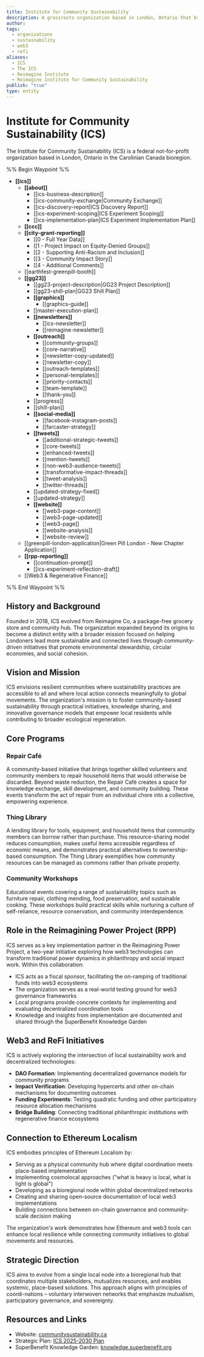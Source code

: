 ```yaml
---
title: Institute for Community Sustainability
description: A grassroots organization based in London, Ontario that bridges local sustainability work with global regenerative finance and web3 technologies
author: 
tags:
  - organizations
  - sustainability
  - web3
  - refi
aliases:
  - ICS
  - The ICS
  - Reimagine Institute
  - Reimagine Institute for Community Sustainability
publish: "true"
type: entity
---
```


# Institute for Community Sustainability (ICS)

The Institute for Community Sustainability (ICS) is a federal not-for-profit organization based in London, Ontario in the Carolinian Canada bioregion. 

%% Begin Waypoint %%
- **[[ics]]**
  - **[[about]]**
    - [[ics-business-description]]
    - [[ics-community-exchange|Community Exchange]]
    - [[ics-discovery-report|ICS Discovery Report]]
    - [[ics-experiment-scoping|ICS Experiment Scoping]]
    - [[ics-implementation-plan|ICS Experiment Implementation Plan]]
  - **[[ccc]]**
  - **[[city-grant-reporting]]**
    - [[0 - Full Year Data]]
    - [[1 - Project Impact on Equity-Denied Groups]]
    - [[2 - Supporting Anti-Racism and Inclusion]]
    - [[3 - Community Impact Story]]
    - [[4 - Additional Comments]]
  - [[earthfest-greenpill-booth]]
  - **[[gg23]]**
    - [[gg23-project-description|GG23 Project Description]]
    - [[gg23-shill-plan|GG23 Shill Plan]]
    - **[[graphics]]**
      - [[graphics-guide]]
    - [[master-execution-plan]]
    - **[[newsletters]]**
      - [[ics-newsletter]]
      - [[reimagine-newsletter]]
    - **[[outreach]]**
      - [[community-groups]]
      - [[core-narrative]]
      - [[newsletter-copy-updated]]
      - [[newsletter-copy]]
      - [[outreach-templates]]
      - [[personal-templates]]
      - [[priority-contacts]]
      - [[team-template]]
      - [[thank-you]]
    - [[progress]]
    - [[shill-plan]]
    - **[[social-media]]**
      - [[facebook-instagram-posts]]
      - [[farcaster-strategy]]
    - **[[tweets]]**
      - [[additional-strategic-tweets]]
      - [[core-tweets]]
      - [[enhanced-tweets]]
      - [[mention-tweets]]
      - [[non-web3-audience-tweets]]
      - [[transformative-impact-threads]]
      - [[tweet-analysis]]
      - [[twitter-threads]]
    - [[updated-strategy-fixed]]
    - [[updated-strategy]]
    - **[[website]]**
      - [[web3-page-content]]
      - [[web3-page-updated]]
      - [[web3-page]]
      - [[website-analysis]]
      - [[website-review]]
  - [[greenpill-london-application|Green Pill London - New Chapter Application]]
  - **[[rpp-reporting]]**
    - [[continuation-prompt]]
    - [[ics-experiment-reflection-draft]]
  - [[Web3 & Regenerative Finance]]

%% End Waypoint %%

## History and Background

Founded in 2018, ICS evolved from Reimagine Co, a package-free grocery store and community hub. The organization expanded beyond its origins to become a distinct entity with a broader mission focused on helping Londoners lead more sustainable and connected lives through community-driven initiatives that promote environmental stewardship, circular economies, and social cohesion.

## Vision and Mission

ICS envisions resilient communities where sustainability practices are accessible to all and where local action connects meaningfully to global movements. The organization's mission is to foster community-based sustainability through practical initiatives, knowledge sharing, and innovative governance models that empower local residents while contributing to broader ecological regeneration.

## Core Programs

### Repair Café
A community-based initiative that brings together skilled volunteers and community members to repair household items that would otherwise be discarded. Beyond waste reduction, the Repair Café creates a space for knowledge exchange, skill development, and community building. These events transform the act of repair from an individual chore into a collective, empowering experience.

### Thing Library
A lending library for tools, equipment, and household items that community members can borrow rather than purchase. This resource-sharing model reduces consumption, makes useful items accessible regardless of economic means, and demonstrates practical alternatives to ownership-based consumption. The Thing Library exemplifies how community resources can be managed as commons rather than private property.

### Community Workshops
Educational events covering a range of sustainability topics such as furniture repair, clothing mending, food preservation, and sustainable cooking. These workshops build practical skills while nurturing a culture of self-reliance, resource conservation, and community interdependence.

## Role in the Reimagining Power Project (RPP)

ICS serves as a key implementation partner in the Reimagining Power Project, a two-year initiative exploring how web3 technologies can transform traditional power dynamics in philanthropy and social impact work. Within this collaboration:

- ICS acts as a fiscal sponsor, facilitating the on-ramping of traditional funds into web3 ecosystems
- The organization serves as a real-world testing ground for web3 governance frameworks
- Local programs provide concrete contexts for implementing and evaluating decentralized coordination tools
- Knowledge and insights from implementation are documented and shared through the SuperBenefit Knowledge Garden

## Web3 and ReFi Initiatives

ICS is actively exploring the intersection of local sustainability work and decentralized technologies:

- **DAO Formation**: Implementing decentralized governance models for community programs
- **Impact Verification**: Developing hypercerts and other on-chain mechanisms for documenting outcomes
- **Funding Experiments**: Testing quadratic funding and other participatory resource allocation mechanisms
- **Bridge Building**: Connecting traditional philanthropic institutions with regenerative finance ecosystems

## Connection to Ethereum Localism

ICS embodies principles of Ethereum Localism by:

- Serving as a physical community hub where digital coordination meets place-based implementation
- Implementing cosmolocal approaches ("what is heavy is local, what is light is global")
- Developing as a bioregional node within global decentralized networks
- Creating and sharing open-source documentation of local web3 implementations
- Building connections between on-chain governance and community-scale decision making

The organization's work demonstrates how Ethereum and web3 tools can enhance local resilience while connecting community initiatives to global movements and resources.

## Strategic Direction

ICS aims to evolve from a single local node into a bioregional hub that coordinates multiple stakeholders, mutualizes resources, and enables systemic, place-based solutions. This approach aligns with principles of coordi-nations – voluntary interwoven networks that emphasize mutualism, participatory governance, and sovereignty.

## Resources and Links

- Website: [communitysustainability.ca](https://communitysustainability.ca/)
- Strategic Plan: [ICS 2025-2030 Plan](https://drive.google.com/file/d/1xZ-Z4KtnaTsurHNjUhs-y8-2GzQSyrNO/view)
- SuperBenefit Knowledge Garden: [knowledge.superbenefit.org](https://knowledge.superbenefit.org/)